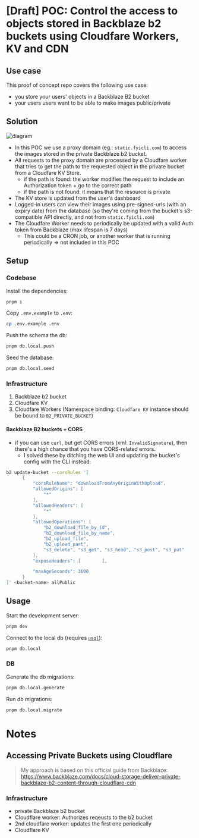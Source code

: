 # [Draft] POC: Control the access to objects stored in Backblaze b2 buckets using Cloudfare Workers, KV and CDN

## Use case

This proof of concept repo covers the following use case:

- you store your users' objects in a Backblaze B2 bucket
- your users users want to be able to make images public/private

## Solution

![diagram](https://github.com/fulopkovacs/virtual-sketchbook/assets/43729152/9cfee125-a2e7-44b3-80ea-2604ef2ea9db)

- In this POC we use a proxy domain (eg.: `static.fyicli.com`) to access the images stored in the private Backblaze b2 bucket.
- All requests to the proxy domain are processed by a Cloudfare worker that tries to get the path to the requested object in the private bucket from a Cloudfare KV Store.
  - if the path is found: the worker modifies the request to include an Authorization token + go to the correct path
  - if the path is not found: it means that the resource is private
- The KV store is updated from the user's dashboard
- Logged-in users can view their images using pre-signed-urls (with an expiry date) from the database (so they're coming from the bucket's s3-compatible API directly, and not from `static.fyicli.com`)
- The Cloudfare Worker needs to periodically be updated with a valid Auth token from Backblaze (max lifespan is 7 days)
  - This could be a CRON job, or another worker that is running periodically => not included in this POC

## Setup

### Codebase

Install the dependencies:

```bash
pnpm i
```

Copy `.env.example` to `.env`:

```bash
cp .env.example .env
```

Push the schema the db:

```bash
pnpm db.local.push
```

Seed the database:

```bash
pnpm db.local.seed
```

### Infrastructure

1. Backblaze b2 bucket
2. Cloudfare KV
3. Cloudfare Workers (Namespace binding: `Cloudfare KV` instance should be bound to `B2_PRIVATE_BUCKET`)

#### Backblaze B2 buckets + CORS

- if you can use `curl`, but get CORS errors (xml: `InvalidSignature`), then there's a high chance that you have CORS-related errors.
  - I solved these by ditching the web UI and updating the bucket's config with the CLI instead:

```bash
b2 update-bucket --corsRules '[
      {
          "corsRuleName": "downloadFromAnyOriginWithUpload",
          "allowedOrigins": [
              "*"
          ],
          "allowedHeaders": [
              "*"
          ],
          "allowedOperations": [
              "b2_download_file_by_id",
              "b2_download_file_by_name",
              "b2_upload_file",
              "b2_upload_part",
              "s3_delete", "s3_get", "s3_head", "s3_post", "s3_put"
          ],
          "exposeHeaders": [        ],

          "maxAgeSeconds": 3600
      }
]' <bucket-name> allPublic
```

## Usage

Start the development server:

```bash
pnpm dev
```

Connect to the local db (requires [`usql`](https://github.com/xo/usql)):

```bash
pnpm db.local
```

### DB

Generate the db migrations:

```bash
pnpm db.local.generate
```

Run db migrations:

```bash
pnpm db.local.migrate
```

# Notes

## Accessing Private Buckets using Cloudflare

> My approach is based on this official guide from Backblaze:
> https://www.backblaze.com/docs/cloud-storage-deliver-private-backblaze-b2-content-through-cloudflare-cdn

### Infrastructure

- private Backblaze b2 bucket
- Cloudflare worker: Authorizes reqeusts to the b2 bucket
- 2nd cloudfare worker: updates the first one periodically
- Cloudflare KV
